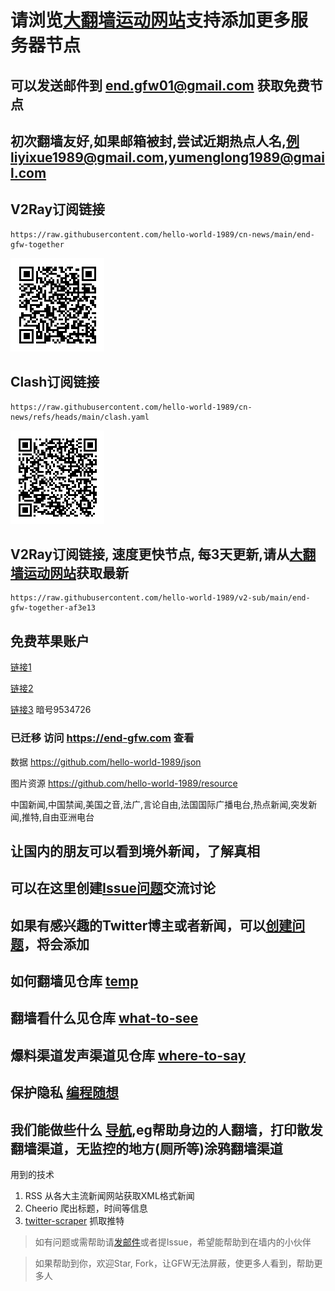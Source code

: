 # 请浏览[大翻墙运动网站](https://end-gfw.com)支持添加更多服务器节点

## 可以发送邮件到 end.gfw01@gmail.com 获取免费节点
## 初次翻墙友好,如果邮箱被封,尝试近期热点人名,例liyixue1989@gmail.com,yumenglong1989@gmail.com

## V2Ray订阅链接
```
https://raw.githubusercontent.com/hello-world-1989/cn-news/main/end-gfw-together
```
![V2Ray](./v2ray_sub.png)

## Clash订阅链接
```
https://raw.githubusercontent.com/hello-world-1989/cn-news/refs/heads/main/clash.yaml
```
![Clash](./clash_sub.png)

## V2Ray订阅链接, 速度更快节点, 每3天更新,请从[大翻墙运动网站](https://end-gfw.com)获取最新
```
https://raw.githubusercontent.com/hello-world-1989/v2-sub/main/end-gfw-together-af3e13
```

## 免费苹果账户

[链接1](https://xn--id-j45c549n.net/)

[链接2](https://idshare001.me/goso.html)

[链接3](https://ios.aneeo.com/book/114.html) 暗号9534726


### 已迁移 访问 https://end-gfw.com 查看

数据 https://github.com/hello-world-1989/json

图片资源 https://github.com/hello-world-1989/resource

中国新闻,中国禁闻,美国之音,法广,言论自由,法国国际广播电台,热点新闻,突发新闻,推特,自由亚洲电台

## 让国内的朋友可以看到境外新闻，了解真相

## 可以在这里创建[Issue问题](https://github.com/hello-world-1989/cn-news/issues)交流讨论

## 如果有感兴趣的Twitter博主或者新闻，可以[创建问题](https://github.com/hello-world-1989/cn-news/issues)，将会添加

## 如何翻墙见仓库 [temp](https://github.com/hello-world-1989/temp)
## 翻墙看什么见仓库 [what-to-see](https://github.com/hello-world-1989/what-to-see)
## 爆料渠道发声渠道见仓库 [where-to-say](https://github.com/hello-world-1989/where-to-say)
## 保护隐私 [编程随想](https://github.com/hello-world-1989/program-think-image)
## 我们能做些什么 [导航](https://weinidaohang.com/),eg帮助身边的人翻墙，打印散发翻墙渠道，无监控的地方(厕所等)涂鸦翻墙渠道

用到的技术
1. RSS     从各大主流新闻网站获取XML格式新闻
2. Cheerio 爬出标题，时间等信息
3. [twitter-scraper](https://github.com/n0madic/twitter-scraper) 抓取推特


>如有问题或需帮助请[发邮件](mailto:free.vpn.list@hotmail.com)或者提Issue，希望能帮助到在墙内的小伙伴

>如果帮助到你，欢迎Star, Fork，让GFW无法屏蔽，使更多人看到，帮助更多人
